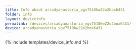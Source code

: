 ```yaml
---
title: Info about arcadyanastoria_vgv7510kw22o2box6431
folder: info
layout: deviceinfo
permalink: /devices/arcadyanastoria_vgv7510kw22o2box6431/
device: arcadyanastoria_vgv7510kw22o2box6431
---
```

{% include templates/device_info.md %}
